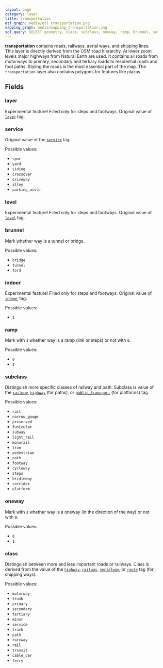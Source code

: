 ```yaml
---
layout: page
category: layer
title: transportation
etl_graph: media/etl_transportation.png
mapping_graph: media/mapping_transportation.png
sql_query: SELECT geometry, class, subclass, oneway, ramp, brunnel, service, layer, level, indoor FROM layer_transportation(ST_SetSRID('BOX3D(-20037508.34 -20037508.34, 20037508.34 20037508.34)'::box3d, 3857 ), 14)
---
```

**transportation** contains roads, railways, aerial ways, and shipping
 lines.
This layer is directly derived from the OSM road hierarchy.
At lower zoom levels major highways from Natural Earth are used.
It contains all roads from motorways to primary, secondary and
tertiary roads to residential roads and
foot paths. Styling the roads is the most essential part of the map.
The `transportation` layer also contains polygons for features like plazas.

## Fields

### layer

Experimental feature! Filled only for steps and footways. Original
value of [`layer`](http://wiki.openstreetmap.org/wiki/Key:layer) tag.
### service

Original value of the [`service`](http://wiki.openstreetmap.org/wiki/Key:service) tag.

Possible values:

- `spur`
- `yard`
- `siding`
- `crossover`
- `driveway`
- `alley`
- `parking_aisle`

### level

Experimental feature! Filled only for steps and footways. Original
value of [`level`](http://wiki.openstreetmap.org/wiki/Key:level) tag.
### brunnel

Mark whether way is a tunnel or bridge.

Possible values:

- `bridge`
- `tunnel`
- `ford`

### indoor

Experimental feature! Filled only for steps and footways. Original
value of [`indoor`](http://wiki.openstreetmap.org/wiki/Key:indoor) tag.

Possible values:

- `1`

### ramp

Mark with `1` whether way is a ramp (link or steps)
or not with `0`.

Possible values:

- `0`
- `1`

### subclass

Distinguish more specific classes of railway and path:
Subclass is value of the
[`railway`](http://wiki.openstreetmap.org/wiki/Key:railway),
[`highway`](http://wiki.openstreetmap.org/wiki/Key:highway) (for paths), or
[`public_transport`](http://wiki.openstreetmap.org/wiki/Key:public_transport) (for platforms) tag.

Possible values:

- `rail`
- `narrow_gauge`
- `preserved`
- `funicular`
- `subway`
- `light_rail`
- `monorail`
- `tram`
- `pedestrian`
- `path`
- `footway`
- `cycleway`
- `steps`
- `bridleway`
- `corridor`
- `platform`

### oneway

Mark with `1` whether way is a oneway (in the direction of the way)
or not with `0`.

Possible values:

- `0`
- `1`

### class

Distinguish between more and less important roads or railways.
Class is derived from the value of the
[`highway`](http://wiki.openstreetmap.org/wiki/Key:highway),
[`railway`](http://wiki.openstreetmap.org/wiki/Key:railway),
[`aerialway`](http://wiki.openstreetmap.org/wiki/Key:aerialway), or
[`route`](http://wiki.openstreetmap.org/wiki/Key:route) tag (for
shipping ways).

Possible values:

- `motorway`
- `trunk`
- `primary`
- `secondary`
- `tertiary`
- `minor`
- `service`
- `track`
- `path`
- `raceway`
- `rail`
- `transit`
- `cable_car`
- `ferry`




